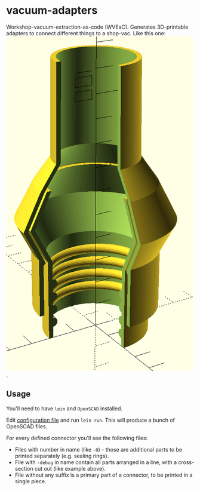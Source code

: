 # vacuum-adapters

Workshop-vacuum-extraction-as-code (WVEaC). Generates 3D-printable
adapters to connect different things to a shop-vac. Like this one:
![Rotating adapter for tools](./rotating-adapter-example.png).

## Usage

You'll need to have `lein` and `OpenSCAD` installed.

Edit [configuration file](./src/vacuum_adapter/core.clj) and run `lein
run`. This will produce a bunch of OpenSCAD files.

For every defined connector you'll see the following files:
- Files with number in name (like `-0`) - those are additional parts to be printed separately (e.g. sealing rings).
- File with `-debug` in name contain all parts arranged in a line, with a cross-section cut out (like example above).
- File without any suffix is a primary part of a connector, to be printed in a single piece.
